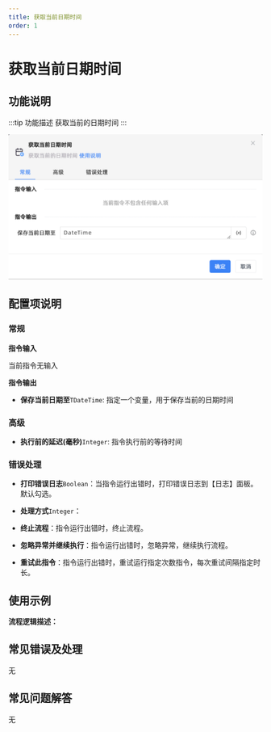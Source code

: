 ```yaml
---
title: 获取当前日期时间
order: 1
---
```


# 获取当前日期时间

## 功能说明

:::tip 功能描述
获取当前的日期时间
:::

![获取当前日期时间](../../../assets/获取当前日期时间_command.png)

## 配置项说明

### 常规

**指令输入**

当前指令无输入


**指令输出**

- **保存当前日期至**`TDateTime`: 指定一个变量，用于保存当前的日期时间

### 高级

- **执行前的延迟(毫秒)**`Integer`: 指令执行前的等待时间

### 错误处理

- **打印错误日志**`Boolean`：当指令运行出错时，打印错误日志到【日志】面板。默认勾选。

- **处理方式**`Integer`：

 - **终止流程**：指令运行出错时，终止流程。

 - **忽略异常并继续执行**：指令运行出错时，忽略异常，继续执行流程。

 - **重试此指令**：指令运行出错时，重试运行指定次数指令，每次重试间隔指定时长。

## 使用示例

**流程逻辑描述：** 

## 常见错误及处理

无

## 常见问题解答

无

